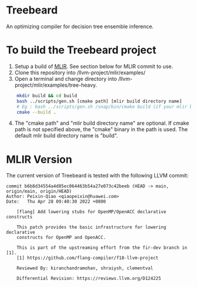 # Treebeard 
An optimizing compiler for decision tree ensemble inference.

# To build the Treebeard project
1. Setup a build of [MLIR](https://mlir.llvm.org/getting_started/). See section below for MLIR commit to use.
2. Clone this repository into <path-to-llvm-repo>/llvm-project/mlir/examples/
3. Open a terminal and change directory into <path-to-llvm-repo>/llvm-project/mlir/examples/tree-heavy.
```bash    
    mkdir build && cd build
    bash ../scripts/gen.sh [cmake path] [mlir build directory name] 
    # Eg : bash ../scripts/gen.sh /snap/bin/cmake build (if your mlir build is in a directory called "build")
    cmake --build .
```
4. The "cmake path" and "mlir build directory name" are optional. If cmake path is not specified above, the "cmake" binary in the path is used. The default mlir build directory name is "build".

# MLIR Version
The current version of Treebeard is tested with the following LLVM commit:
```
commit b6b8d34554a4d85ec064463b54a27e073c42beeb (HEAD -> main, origin/main, origin/HEAD)
Author: Peixin-Qiao <qiaopeixin@huawei.com>
Date:   Thu Apr 28 09:40:30 2022 +0800

    [flang] Add lowering stubs for OpenMP/OpenACC declarative constructs
    
    This patch provides the basic infrastructure for lowering declarative
    constructs for OpenMP and OpenACC.
    
    This is part of the upstreaming effort from the fir-dev branch in [1].
    [1] https://github.com/flang-compiler/f18-llvm-project
    
    Reviewed By: kiranchandramohan, shraiysh, clementval
    
    Differential Revision: https://reviews.llvm.org/D124225
```
